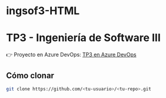 # ingsof3-HTML

# TP3 - Ingeniería de Software III

👉 Proyecto en Azure DevOps: [TP3 en Azure DevOps](https://dev.azure.com/2222270/TP3)

## Cómo clonar
```bash
git clone https://github.com/<tu-usuario>/<tu-repo>.git
